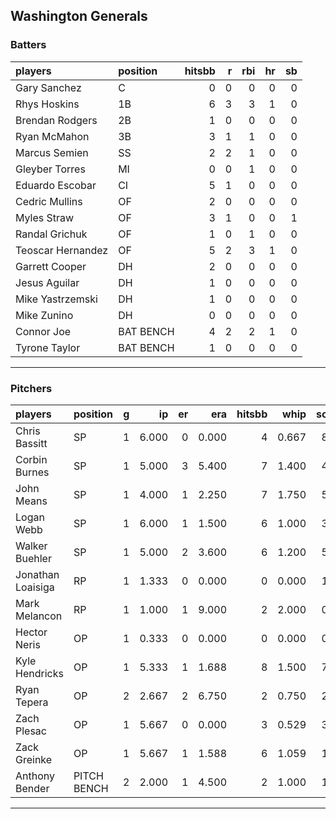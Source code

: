 ## Washington Generals

### Batters

 
|players           |position  | hitsbb|  r| rbi| hr| sb| 
|:-----------------|:---------|------:|--:|---:|--:|--:| 
|Gary Sanchez      |C         |      0|  0|   0|  0|  0| 
|Rhys Hoskins      |1B        |      6|  3|   3|  1|  0| 
|Brendan Rodgers   |2B        |      1|  0|   0|  0|  0| 
|Ryan McMahon      |3B        |      3|  1|   1|  0|  0| 
|Marcus Semien     |SS        |      2|  2|   1|  0|  0| 
|Gleyber Torres    |MI        |      0|  0|   1|  0|  0| 
|Eduardo Escobar   |CI        |      5|  1|   0|  0|  0| 
|Cedric Mullins    |OF        |      2|  0|   0|  0|  0| 
|Myles Straw       |OF        |      3|  1|   0|  0|  1| 
|Randal Grichuk    |OF        |      1|  0|   1|  0|  0| 
|Teoscar Hernandez |OF        |      5|  2|   3|  1|  0| 
|Garrett Cooper    |DH        |      2|  0|   0|  0|  0| 
|Jesus Aguilar     |DH        |      1|  0|   0|  0|  0| 
|Mike Yastrzemski  |DH        |      1|  0|   0|  0|  0| 
|Mike Zunino       |DH        |      0|  0|   0|  0|  0| 
|Connor Joe        |BAT BENCH |      4|  2|   2|  1|  0| 
|Tyrone Taylor     |BAT BENCH |      1|  0|   0|  0|  0| 


* * *

### Pitchers

 
|players           |position    |  g|    ip| er|   era| hitsbb|  whip| so|  w| sv| 
|:-----------------|:-----------|--:|-----:|--:|-----:|------:|-----:|--:|--:|--:| 
|Chris Bassitt     |SP          |  1| 6.000|  0| 0.000|      4| 0.667|  8|  1|  0| 
|Corbin Burnes     |SP          |  1| 5.000|  3| 5.400|      7| 1.400|  4|  0|  0| 
|John Means        |SP          |  1| 4.000|  1| 2.250|      7| 1.750|  5|  0|  0| 
|Logan Webb        |SP          |  1| 6.000|  1| 1.500|      6| 1.000|  3|  0|  0| 
|Walker Buehler    |SP          |  1| 5.000|  2| 3.600|      6| 1.200|  5|  1|  0| 
|Jonathan Loaisiga |RP          |  1| 1.333|  0| 0.000|      0| 0.000|  1|  0|  0| 
|Mark Melancon     |RP          |  1| 1.000|  1| 9.000|      2| 2.000|  0|  0|  0| 
|Hector Neris      |OP          |  1| 0.333|  0| 0.000|      0| 0.000|  0|  0|  0| 
|Kyle Hendricks    |OP          |  1| 5.333|  1| 1.688|      8| 1.500|  7|  0|  0| 
|Ryan Tepera       |OP          |  2| 2.667|  2| 6.750|      2| 0.750|  2|  0|  0| 
|Zach Plesac       |OP          |  1| 5.667|  0| 0.000|      3| 0.529|  3|  0|  0| 
|Zack Greinke      |OP          |  1| 5.667|  1| 1.588|      6| 1.059|  1|  0|  0| 
|Anthony Bender    |PITCH BENCH |  2| 2.000|  1| 4.500|      2| 1.000|  1|  0|  1| 


* * *


